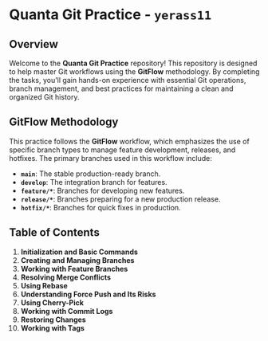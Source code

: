 # Quanta Git Practice - `yerass11`

## Overview

Welcome to the **Quanta Git Practice** repository! This repository is designed to help master Git workflows using the **GitFlow** methodology. By completing the tasks, you'll gain hands-on experience with essential Git operations, branch management, and best practices for maintaining a clean and organized Git history.

## GitFlow Methodology

This practice follows the **GitFlow** workflow, which emphasizes the use of specific branch types to manage feature development, releases, and hotfixes. The primary branches used in this workflow include:

- **`main`**: The stable production-ready branch.
- **`develop`**: The integration branch for features.
- **`feature/*`**: Branches for developing new features.
- **`release/*`**: Branches preparing for a new production release.
- **`hotfix/*`**: Branches for quick fixes in production.

## Table of Contents

1. **Initialization and Basic Commands**
2. **Creating and Managing Branches**
3. **Working with Feature Branches**
4. **Resolving Merge Conflicts**
5. **Using Rebase**
6. **Understanding Force Push and Its Risks**
7. **Using Cherry-Pick**
8. **Working with Commit Logs**
9. **Restoring Changes**
10. **Working with Tags**

